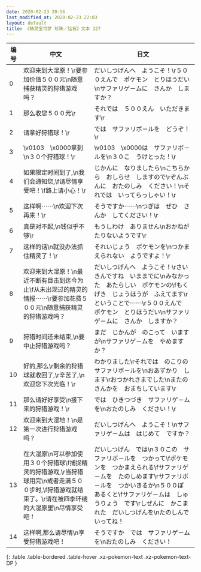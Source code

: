 ```yaml
---
date: 2020-02-23 20:56
last_modified_at: 2020-02-23 22:03
layout: default
title: 《精灵宝可梦 珍珠／钻石》文本 127
---
```

| 编号 | 中文 | 日文 |
| ---- | ---- | ---- |
| 0 | 欢迎来到大湿原！\r要参加价值５００元\n随意捕获精灵的狩猎游戏吗？ | だいしつげんへ　ようこそ！\r５００えんで　ポケモン　とりほうだい\nサファリゲ－ムに　さんか　しますか？ |
| 1 | 那么收您５００元\r | それでは　５００えん　いただきます\r |
| 2 | 请拿好狩猎球！\r | では　サファリボ－ルを　どうぞ！\r |
| 3 | \v0103　\x0000拿到\n３０个狩猎球！\r | \v0103　\x0000は　サファリボ－ルを\n３０こ　うけとった！\r |
| 4 | 如果限定时间到了,\n我们会通知您,\f请尽情享受吧！\f路上请小心！\r | じかんに　なりましたら\nこちらから　おしらせ　しますので\rぞんぶんに　おたのしみ　ください！\nそれでは　いってらっしゃい！\r |
| 5 | 这样啊⋯⋯\n欢迎下次再来！\r | そうですか⋯⋯\nつぎは　ぜひ　さんか　してください！\r |
| 6 | 真是对不起,\n钱似乎不够\r | もうしわけ　ありません\nおかねが　たりないようです\r |
| 7 | 这样的话\n就没办法抓住精灵了！\r | それいじょう　ポケモンを\nつかまえられない　ようですよ！\r |
| 8 | 欢迎来到大湿原！\n最近不断有目击到迄今为止\f从未出现过的精灵的情报⋯⋯\r要参加花费５００元\n随意捕获精灵的狩猎游戏吗？ | だいしつげんへ　ようこそ！\rさいきんですね　いままでに\nみなかった　あたらしい　ポケモンの\fもくげき　じょうほうが　ふえてます\rということで⋯⋯\r５００えんで　ポケモン　とりほうだい\nサファリゲ－ムに　さんか　しますか？ |
| 9 | 狩猎时间还未结束,\n要中止狩猎游戏吗？ | まだ　じかんが　のこって　いますが\nサファリゲ－ムを　やめますか？ |
| 10 | 好的,那么\r剩余的狩猎球就收回了,\r辛苦了,\n欢迎您下次光临！\r | わかりました\rそれでは　のこりの　サファリボ－ルを\nおあずかり　します\rおつかれさまでした\nまたの　さんかを　おまちしています\r |
| 11 | 那么请好好享受\n接下来的狩猎游戏！\r | では　ひきつづき　サファリゲ－ムを\nおたのしみ　ください！\r |
| 12 | 欢迎来到大湿地！\n是第一次进行狩猎游戏吗？ | だいしつげんへ　ようこそ！\nサファリゲ－ムは　はじめて　ですか？ |
| 13 | 在大湿原\n可以参加使用３０个狩猎球\f捕捉精灵的狩猎游戏,\r当狩猎球用完\n或者走满５００步时,\f狩猎游戏就结束了。\r请在被四季环绕的大湿原里\n尽情享受吧！ | だいしつげん　では\n３０この　サファリボ－ルを　つかって\fポケモンを　つかまえられる\fサファリゲ－ムを　たのしめます\rサファリボ－ルを　つかいきるか\n５００ぽ　あるくと\fサファリゲ－ムは　しゅうりょう　です\rしぜんに　かこまれた　だいしつげんを\nたのしんで　いってね！ |
| 14 | 这样啊,那么请尽情\n享受狩猎游戏吧！ | そうですか　では　サファリゲ－ムを\nおたのしみ　ください！ |
{: .table .table-bordered .table-hover .xz-pokemon-text .xz-pokemon-text-DP }
